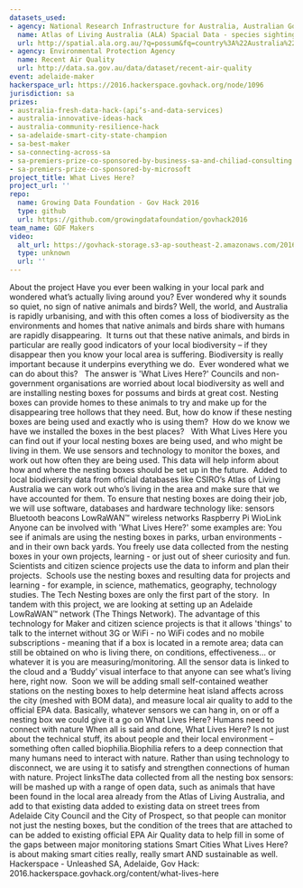 ```yaml
---
datasets_used:
- agency: National Research Infrastructure for Australia, Australian Government
  name: Atlas of Living Australia (ALA) Spacial Data - species sightings
  url: http://spatial.ala.org.au/?q=possum&fq=country%3A%22Australia%22
- agency: Environmental Protection Agency
  name: Recent Air Quality
  url: http://data.sa.gov.au/data/dataset/recent-air-quality
event: adelaide-maker
hackerspace_url: https://2016.hackerspace.govhack.org/node/1096
jurisdiction: sa
prizes:
- australia-fresh-data-hack-(api’s-and-data-services)
- australia-innovative-ideas-hack
- australia-community-resilience-hack
- sa-adelaide-smart-city-state-champion
- sa-best-maker
- sa-connecting-across-sa
- sa-premiers-prize-co-sponsored-by-business-sa-and-chiliad-consulting
- sa-premiers-prize-co-sponsored-by-microsoft
project_title: What Lives Here?
project_url: ''
repo:
  name: Growing Data Foundation - Gov Hack 2016
  type: github
  url: https://github.com/growingdatafoundation/govhack2016
team_name: GDF Makers
video:
  alt_url: https://govhack-storage.s3-ap-southeast-2.amazonaws.com/2016/Adelaide%20-%20GDF%20Markers%20What%20Lives%20Here.mp4
  type: unknown
  url: ''
---
```


About the project
Have you ever been walking in your local park and wondered what’s actually living around you? Ever wondered why it sounds so quiet, no sign of native animals and birds? Well, the world, and Australia is rapidly urbanising, and with this often comes a loss of biodiversity as the environments and homes that native animals and birds share with humans are rapidly disappearing. 
It turns out that these native animals, and birds in particular are really good indicators of your local biodiversity – if they disappear then you know your local area is suffering. Biodiversity is really important because it underpins everything we do. 
Ever wondered what we can do about this?  
The answer is 'What Lives Here?'
Councils and non-government organisations are worried about local biodiversity as well and are installing nesting boxes for possums and birds at great cost. Nesting boxes can provide homes to these animals to try and make up for the disappearing tree hollows that they need. But, how do know if these nesting boxes are being used and exactly who is using them?  How do we know we have we installed the boxes in the best places?  
With What Lives Here you can find out if your local nesting boxes are being used, and who might be living in them. We use sensors and technology to monitor the boxes, and work out how often they are being used. This data will help inform about how and where the nesting boxes should be set up in the future.  Added to local biodiversity data from official databases like CSIRO’s Atlas of Living Australia we can work out who’s living in the area and make sure that we have accounted for them.
To ensure that nesting boxes are doing their job, we will use software, databases and hardware technology like:
sensors 
Bluetooth beacons
LowRaWAN™
wireless networks
Raspberry Pi
WioLink 
Anyone can be involved with 'What Lives Here?' some examples are:
You see if animals are using the nesting boxes in parks, urban environments - and in their own back yards.
You freely use data collected from the nesting boxes in your own projects, learning - or just out of sheer curiosity and fun.
Scientists and citizen science projects use the data to inform and plan their projects. 
Schools use the nesting boxes and resulting data for projects and learning - for example, in science, mathematics, geography, technology studies.
The Tech
Nesting boxes are only the first part of the story. 
In tandem with this project, we are looking at setting up an Adelaide LowRaWAN™ network (The Things Network). The advantage of this technology for Maker and citizen science projects is that it allows 'things' to talk to the internet without 3G or WiFi - no WiFi codes and no mobile subscriptions - meaning that if a box is located in a remote area; data can still be obtained on who is living there, on conditions, effectiveness... or whatever it is you are measuring/monitoring.
All the sensor data is linked to the cloud and a ‘Buddy’ visual interface to that anyone can see what’s living here, right now. 
Soon we will be adding small self-contained weather stations on the nesting boxes to help determine heat island affects across the city (meshed with BOM data), and measure local air quality to add to the official EPA data.
Basically, whatever sensors we can hang in, on or off a nesting box we could give it a go on What Lives Here?
Humans need to connect with nature
When all is said and done, What Lives Here? Is not just about the technical stuff, its about people and their local environment – something often called biophilia.Biophilia refers to a deep connection that many humans need to interact with nature. Rather than using technology to disconnect, we are using it to satisfy and strengthen connections of human with nature.
Project linksThe data collected from all the nesting box sensors:
will be mashed up with a range of open data, such as animals that have been found in the local area already from the Atlas of Living Australia, and add to that existing data
added to existing data on street trees from Adelaide City Council and the City of Prospect, so that people can monitor not just the nesting boxes, but the condition of the trees that are attached to
can be added to existing official EPA Air Quality data to help fill in some of the gaps between major monitoring stations
Smart Cities
What Lives Here? is about making smart cities really, really smart AND sustainable as well.  
Hackerspace - Unleashed SA, Adelaide, Gov Hack: 2016.hackerspace.govhack.org/content/what-lives-here